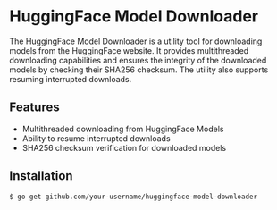 # HuggingFace Model Downloader

The HuggingFace Model Downloader is a utility tool for downloading models from the HuggingFace website. It provides multithreaded downloading capabilities and ensures the integrity of the downloaded models by checking their SHA256 checksum. The utility also supports resuming interrupted downloads.

## Features

- Multithreaded downloading from HuggingFace Models
- Ability to resume interrupted downloads
- SHA256 checksum verification for downloaded models

## Installation

```bash
$ go get github.com/your-username/huggingface-model-downloader